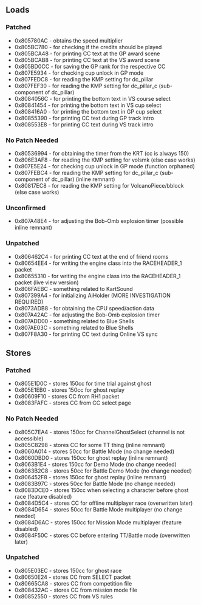 ## Loads

### Patched
- 0x805780AC - obtains the speed multiplier
- 0x805BC780 - for checking if the credits should be played
- 0x805BCA48 - for printing CC text at the GP award scene
- 0x805BCAB8 - for printing CC text at the VS award scene
- 0x805BD0CC - for saving the GP rank for the respective CC
- 0x807E5934 - for checking cup unlock in GP mode
- 0x807FEDC8 - for reading the KMP setting for dc_pillar
- 0x807FEF30 - for reading the KMP setting for dc_pillar_c (sub-component of dc_pillar)
- 0x8084056C - for printing the bottom text in VS course select
- 0x80841454 - for printing the bottom text in VS cup select
- 0x808416A0 - for printing the bottom text in GP cup select
- 0x80855390 - for printing CC text during GP track intro
- 0x808553E8 - for printing CC text during VS track intro

### No Patch Needed
- 0x80536994 - for obtaining the timer from the KRT (cc is always 150)
- 0x806E3AF8 - for reading the KMP setting for volsmk (else case works)
- 0x807E5E24 - for checking cup unlock in GP mode (function orphaned)
- 0x807FEBC4 - for reading the KMP setting for dc_pillar_c (sub-component of dc_pillar) (inline remnant)
- 0x80817EC8 - for reading the KMP setting for VolcanoPiece/bblock (else case works)

### Unconfirmed
- 0x807A48E4 - for adjusting the Bob-Omb explosion timer (possible inline remnant)

### Unpatched
- 0x806462C4 - for printing CC text at the end of friend rooms
- 0x80654EE4 - for writing the engine class into the RACEHEADER_1 packet
- 0x80655310 - for writing the engine class into the RACEHEADER_1 packet (live view version)
- 0x806FAEBC - something related to KartSound
- 0x807399A4 - for initializing AiHolder (MORE INVESTIGATION REQUIRED)
- 0x8073ADB8 - for obtaining the CPU speed/action data
- 0x807A42AC - for adjusting the Bob-Omb explosion timer
- 0x807ADD00 - something related to Blue Shells
- 0x807AE03C - something related to Blue Shells
- 0x807F8A30 - for printing CC text during Online VS sync

## Stores

### Patched
- 0x805E1D0C - stores 150cc for time trial against ghost
- 0x805E1EB0 - stores 150cc for ghost replay
- 0x80609F10 - stores CC from RH1 packet
- 0x8083FAFC - stores CC from CC select page

### No Patch Needed
- 0x805C7EA4 - stores 150cc for ChannelGhostSelect (channel is not accessible)
- 0x805C8298 - stores CC for some TT thing (inline remnant)
- 0x8060A014 - stores 50cc for Battle Mode (no change needed)
- 0x8060DBD0 - stores 150cc for ghost replay (inline remnant)
- 0x8063B1E4 - stores 150cc for Demo Mode (no change needed)
- 0x8063B2C8 - stores 50cc for Battle Demo Mode (no change needed)
- 0x806452F8 - stores 150cc for ghost replay (inline remnant)
- 0x8083B97C - stores 50cc for Battle Mode (no change needed)
- 0x8083DCE0 - stores 150cc when selecting a character before ghost race (feature disabled)
- 0x8084D5C4 - stores CC for offline multiplayer race (overwritten later)
- 0x8084D654 - stores 50cc for Battle Mode multiplayer (no change needed)
- 0x8084D6AC - stores 150cc for Mission Mode multiplayer (feature disabled)
- 0x8084F50C - stores CC before entering TT/Battle mode (overwritten later)

### Unpatched
- 0x805E03EC - stores 150cc for ghost race
- 0x80650E24 - stores CC from SELECT packet
- 0x80665CA8 - stores CC from competition file
- 0x808432AC - stores CC from mission mode file
- 0x80852550 - stores CC from VS rules
